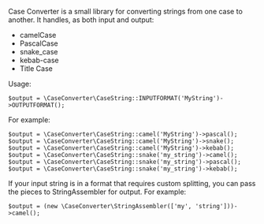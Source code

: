 Case Converter is a small library for converting strings from one case to
another. It handles, as both input and output:

- camelCase
- PascalCase
- snake_case
- kebab-case
- Title Case

Usage:

```
$output = \CaseConverter\CaseString::INPUTFORMAT('MyString')->OUTPUTFORMAT();
```

For example:

```
$output = \CaseConverter\CaseString::camel('MyString')->pascal();
$output = \CaseConverter\CaseString::camel('MyString')->snake();
$output = \CaseConverter\CaseString::camel('MyString')->kebab();
$output = \CaseConverter\CaseString::snake('my_string')->camel();
$output = \CaseConverter\CaseString::snake('my_string')->pascal();
$output = \CaseConverter\CaseString::snake('my_string')->kebab();
```

If your input string is in a format that requires custom splitting, you can
pass the pieces to StringAssembler for output. For example:

```
$output = (new \CaseConverter\StringAssembler(['my', 'string']))->camel();
```
